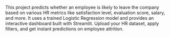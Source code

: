This project predicts whether an employee is likely to leave the company based on various HR metrics like satisfaction level, evaluation score, salary, and more.
It uses a trained Logistic Regression model and provides an interactive dashboard built with Streamlit.
Upload your HR dataset, apply filters, and get instant predictions on employee attrition.
